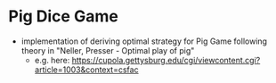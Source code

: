 # Pig Dice Game

- implementation of deriving optimal strategy for Pig Game following theory in  "Neller, Presser - Optimal play of pig"
    - e.g. here: https://cupola.gettysburg.edu/cgi/viewcontent.cgi?article=1003&context=csfac 



